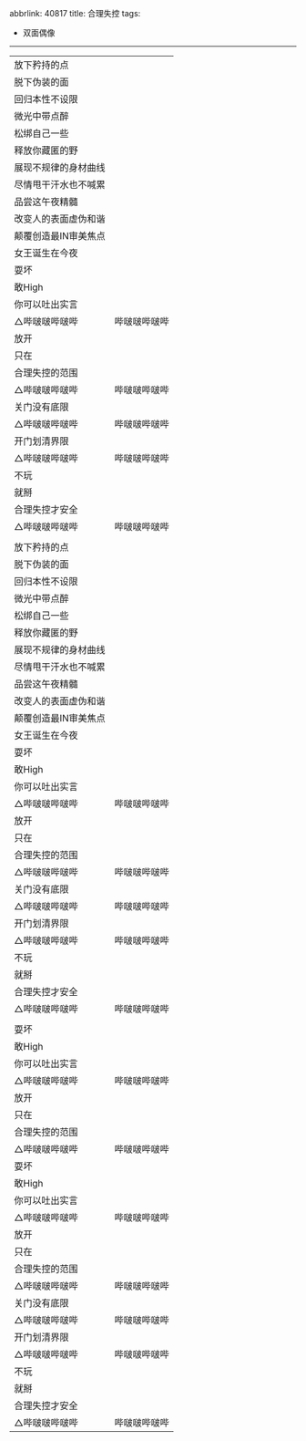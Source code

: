 abbrlink: 40817
title: 合理失控
tags:
  - 双面偶像
---
|      |      |
|--|--|
|放下矜持的点|      |
|脱下伪装的面|      |
|回归本性不设限|      |
|微光中带点醉|      |
|松绑自己一些|      |
|释放你藏匿的野|      |
|展现不规律的身材曲线|      |
|尽情甩干汗水也不喊累|      |
|品尝这午夜精髓|      |
|改变人的表面虚伪和谐|      |
|颠覆创造最IN审美焦点|      |
|女王诞生在今夜|      |
|耍坏|      |
|敢High|      |
|你可以吐出实言|      |
|△哔啵啵哔啵哔|哔啵啵哔啵哔|
|放开|      |
|只在|      |
|合理失控的范围|      |
|△哔啵啵哔啵哔|哔啵啵哔啵哔|
|关门没有底限|      |
|△哔啵啵哔啵哔|哔啵啵哔啵哔|
|开门划清界限|      |
|△哔啵啵哔啵哔|哔啵啵哔啵哔|
|不玩|      |
|就掰|      |
|合理失控才安全|      |
|△哔啵啵哔啵哔|哔啵啵哔啵哔|
|      |      |
|放下矜持的点|      |
|脱下伪装的面|      |
|回归本性不设限|      |
|微光中带点醉|      |
|松绑自己一些|      |
|释放你藏匿的野|      |
|展现不规律的身材曲线|      |
|尽情甩干汗水也不喊累|      |
|品尝这午夜精髓|      |
|改变人的表面虚伪和谐|      |
|颠覆创造最IN审美焦点|      |
|女王诞生在今夜|      |
|耍坏|      |
|敢High|      |
|你可以吐出实言|      |
|△哔啵啵哔啵哔|哔啵啵哔啵哔|
|放开|      |
|只在|      |
|合理失控的范围|      |
|△哔啵啵哔啵哔|哔啵啵哔啵哔|
|关门没有底限|      |
|△哔啵啵哔啵哔|哔啵啵哔啵哔|
|开门划清界限|      |
|△哔啵啵哔啵哔|哔啵啵哔啵哔|
|不玩|      |
|就掰|      |
|合理失控才安全|      |
|△哔啵啵哔啵哔|哔啵啵哔啵哔|
|      |      |
|耍坏|      |
|敢High|      |
|你可以吐出实言|      |
|△哔啵啵哔啵哔|哔啵啵哔啵哔|
|放开|      |
|只在|      |
|合理失控的范围|      |
|△哔啵啵哔啵哔|哔啵啵哔啵哔|
|耍坏|      |
|敢High|      |
|你可以吐出实言|      |
|△哔啵啵哔啵哔|哔啵啵哔啵哔|
|放开|      |
|只在|      |
|合理失控的范围|      |
|△哔啵啵哔啵哔|哔啵啵哔啵哔|
|关门没有底限|      |
|△哔啵啵哔啵哔|哔啵啵哔啵哔|
|开门划清界限|      |
|△哔啵啵哔啵哔|哔啵啵哔啵哔|
|不玩|      |
|就掰|      |
|合理失控才安全|      |
|△哔啵啵哔啵哔|哔啵啵哔啵哔|